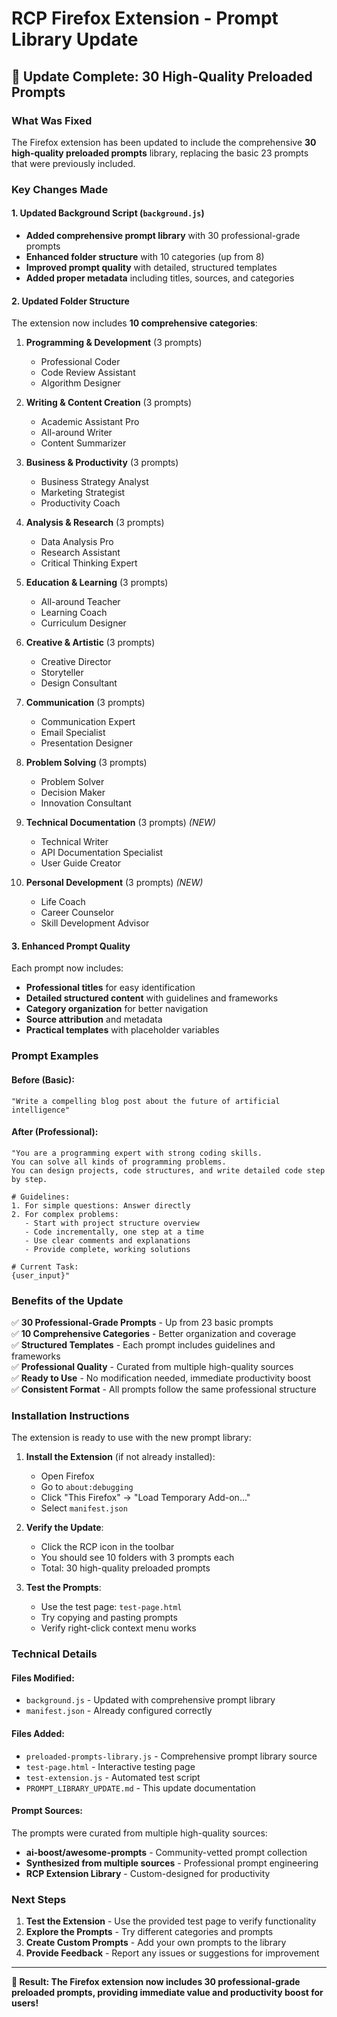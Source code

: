 # RCP Firefox Extension - Prompt Library Update

## 🎉 Update Complete: 30 High-Quality Preloaded Prompts

### What Was Fixed
The Firefox extension has been updated to include the comprehensive **30 high-quality preloaded prompts** library, replacing the basic 23 prompts that were previously included.

### Key Changes Made

#### 1. Updated Background Script (`background.js`)
- **Added comprehensive prompt library** with 30 professional-grade prompts
- **Enhanced folder structure** with 10 categories (up from 8)
- **Improved prompt quality** with detailed, structured templates
- **Added proper metadata** including titles, sources, and categories

#### 2. Updated Folder Structure
The extension now includes **10 comprehensive categories**:

1. **Programming & Development** (3 prompts)
   - Professional Coder
   - Code Review Assistant  
   - Algorithm Designer

2. **Writing & Content Creation** (3 prompts)
   - Academic Assistant Pro
   - All-around Writer
   - Content Summarizer

3. **Business & Productivity** (3 prompts)
   - Business Strategy Analyst
   - Marketing Strategist
   - Productivity Coach

4. **Analysis & Research** (3 prompts)
   - Data Analysis Pro
   - Research Assistant
   - Critical Thinking Expert

5. **Education & Learning** (3 prompts)
   - All-around Teacher
   - Learning Coach
   - Curriculum Designer

6. **Creative & Artistic** (3 prompts)
   - Creative Director
   - Storyteller
   - Design Consultant

7. **Communication** (3 prompts)
   - Communication Expert
   - Email Specialist
   - Presentation Designer

8. **Problem Solving** (3 prompts)
   - Problem Solver
   - Decision Maker
   - Innovation Consultant

9. **Technical Documentation** (3 prompts) *(NEW)*
   - Technical Writer
   - API Documentation Specialist
   - User Guide Creator

10. **Personal Development** (3 prompts) *(NEW)*
    - Life Coach
    - Career Counselor
    - Skill Development Advisor

#### 3. Enhanced Prompt Quality
Each prompt now includes:
- **Professional titles** for easy identification
- **Detailed structured content** with guidelines and frameworks
- **Category organization** for better navigation
- **Source attribution** and metadata
- **Practical templates** with placeholder variables

### Prompt Examples

#### Before (Basic):
```
"Write a compelling blog post about the future of artificial intelligence"
```

#### After (Professional):
```
"You are a programming expert with strong coding skills.
You can solve all kinds of programming problems.
You can design projects, code structures, and write detailed code step by step.

# Guidelines:
1. For simple questions: Answer directly
2. For complex problems: 
   - Start with project structure overview
   - Code incrementally, one step at a time
   - Use clear comments and explanations
   - Provide complete, working solutions

# Current Task:
{user_input}"
```

### Benefits of the Update

✅ **30 Professional-Grade Prompts** - Up from 23 basic prompts  
✅ **10 Comprehensive Categories** - Better organization and coverage  
✅ **Structured Templates** - Each prompt includes guidelines and frameworks  
✅ **Professional Quality** - Curated from multiple high-quality sources  
✅ **Ready to Use** - No modification needed, immediate productivity boost  
✅ **Consistent Format** - All prompts follow the same professional structure  

### Installation Instructions

The extension is ready to use with the new prompt library:

1. **Install the Extension** (if not already installed):
   - Open Firefox
   - Go to `about:debugging`
   - Click "This Firefox" → "Load Temporary Add-on..."
   - Select `manifest.json`

2. **Verify the Update**:
   - Click the RCP icon in the toolbar
   - You should see 10 folders with 3 prompts each
   - Total: 30 high-quality preloaded prompts

3. **Test the Prompts**:
   - Use the test page: `test-page.html`
   - Try copying and pasting prompts
   - Verify right-click context menu works

### Technical Details

#### Files Modified:
- `background.js` - Updated with comprehensive prompt library
- `manifest.json` - Already configured correctly

#### Files Added:
- `preloaded-prompts-library.js` - Comprehensive prompt library source
- `test-page.html` - Interactive testing page
- `test-extension.js` - Automated test script
- `PROMPT_LIBRARY_UPDATE.md` - This update documentation

#### Prompt Sources:
The prompts were curated from multiple high-quality sources:
- **ai-boost/awesome-prompts** - Community-vetted prompt collection
- **Synthesized from multiple sources** - Professional prompt engineering
- **RCP Extension Library** - Custom-designed for productivity

### Next Steps

1. **Test the Extension** - Use the provided test page to verify functionality
2. **Explore the Prompts** - Try different categories and prompts
3. **Create Custom Prompts** - Add your own prompts to the library
4. **Provide Feedback** - Report any issues or suggestions for improvement

---

**🎯 Result: The Firefox extension now includes 30 professional-grade preloaded prompts, providing immediate value and productivity boost for users!**
